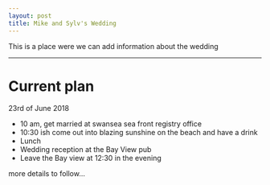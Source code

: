 ```yaml
---
layout: post
title: Mike and Sylv's Wedding
---
```

This is a place were we can add information about the wedding

---

# Current plan
23rd of June 2018
* 10 am, get married at swansea sea front registry office
* 10:30 ish come out into blazing sunshine on the beach and have a drink
* Lunch
* Wedding reception at the Bay View pub
* Leave the Bay view at 12:30 in the evening

more details to follow...

